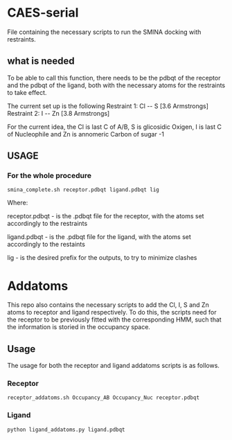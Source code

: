 # CAES-serial
File containing the necessary scripts to run the SMINA docking with restraints.

## what is needed
To be able to call this function, there needs to be the pdbqt of the receptor and the pdbqt of the ligand, both with the necessary atoms for the restraints to take effect.

The current set up is the following
Restraint 1: Cl -- S  [3.6 Armstrongs]
Restraint 2:  I -- Zn [3.8 Armstrongs]

For the current idea, the Cl is last C of A/B, S is glicosidic Oxigen, I is last C of Nucleophile and Zn is annomeric Carbon of sugar -1

## USAGE

### For the whole procedure
```
smina_complete.sh receptor.pdbqt ligand.pdbqt lig
```
Where:

receptor.pdbqt      - is the .pdbqt file for the receptor, with the atoms set accordingly to the restraints

ligand.pdbqt        - is the .pdbqt file for the ligand, with the atoms set accordingly to the restaints

lig                 - is the desired prefix for the outputs, to try to minimize clashes

# Addatoms

This repo also contains the necessary scripts to add the Cl, I, S and Zn atoms to receptor and ligand respectively. To do this, the scripts need for the receptor to be previously fitted with the corresponding HMM, such that the information is storied in the occupancy space.

## Usage

The usage for both the receptor and ligand addatoms scripts is as follows.

### Receptor

```
receptor_addatoms.sh Occupancy_AB Occupancy_Nuc receptor.pdbqt
```

### Ligand

```
python ligand_addatoms.py ligand.pdbqt
```